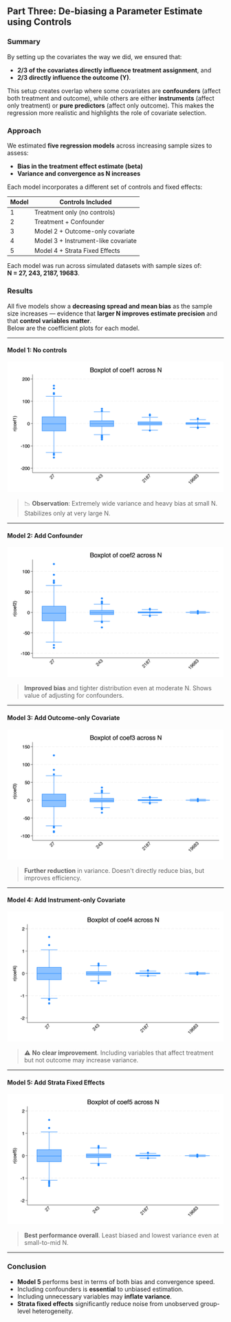 ## Part Three: De-biasing a Parameter Estimate using Controls

### Summary

By setting up the covariates the way we did, we ensured that:
- **2/3 of the covariates directly influence treatment assignment**, and
- **2/3 directly influence the outcome (Y)**.

This setup creates overlap where some covariates are **confounders** (affect both treatment and outcome), while others are either **instruments** (affect only treatment) or **pure predictors** (affect only outcome). This makes the regression more realistic and highlights the role of covariate selection.

### Approach

We estimated **five regression models** across increasing sample sizes to assess:
- **Bias in the treatment effect estimate (beta)**
- **Variance and convergence as N increases**

Each model incorporates a different set of controls and fixed effects:

| Model | Controls Included |
|-------|-------------------|
| 1     | Treatment only (no controls) |
| 2     | Treatment + Confounder |
| 3     | Model 2 + Outcome-only covariate |
| 4     | Model 3 + Instrument-like covariate |
| 5     | Model 4 + Strata Fixed Effects |

Each model was run across simulated datasets with sample sizes of:  
**N = 27, 243, 2187, 19683**.

### Results

All five models show a **decreasing spread and mean bias** as the sample size increases — evidence that **larger N improves estimate precision** and that **control variables matter**.  
Below are the coefficient plots for each model.

---

#### Model 1: No controls

![](assignment4_part3_boxplot_model1.png)

> 📉 **Observation**: Extremely wide variance and heavy bias at small N. Stabilizes only at very large N.

---

#### Model 2: Add Confounder

![](assignment4_part3_boxplot_model2.png)

>  **Improved bias** and tighter distribution even at moderate N. Shows value of adjusting for confounders.

---

####  Model 3: Add Outcome-only Covariate

![](assignment4_part3_boxplot_model3.png)

>  **Further reduction** in variance. Doesn't directly reduce bias, but improves efficiency.

---

#### Model 4: Add Instrument-only Covariate

![](assignment4_part3_boxplot_model4.png)

> ⚠️ **No clear improvement**. Including variables that affect treatment but not outcome may increase variance.

---

####  Model 5: Add Strata Fixed Effects

![](assignment4_part3_boxplot_model5.png)

> **Best performance overall**. Least biased and lowest variance even at small-to-mid N.

---

### Conclusion

- **Model 5** performs best in terms of both bias and convergence speed.
- Including confounders is **essential** to unbiased estimation.
- Including unnecessary variables may **inflate variance**.
- **Strata fixed effects** significantly reduce noise from unobserved group-level heterogeneity.



